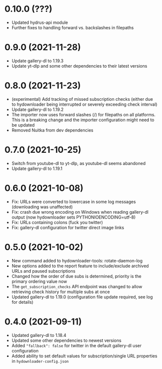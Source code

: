 # 0.10.0 (???)

* Updated hydrus-api module
* Further fixes to handling forward vs. backslashes in filepaths

# 0.9.0 (2021-11-28)

* Update gallery-dl to 1.19.3
* Update yt-dlp and some other dependencies to their latest versions

# 0.8.0 (2021-11-23)

* (experimental) Add tracking of missed subscription checks (either due to hydownloader being interrupted or severely exceeding check interval)
* Update gallery-dl to 1.19.2
* The importer now uses forward slashes (/) for filepaths on all platforms. This is a breaking change and the importer configuration might need to be updated
* Removed Nuitka from dev dependencies

# 0.7.0 (2021-10-25)

* Switch from youtube-dl to yt-dlp, as youtube-dl seems abandoned
* Update gallery-dl to 1.19.1

# 0.6.0 (2021-10-08)

* Fix: URLs were converted to lowercase in some log messages (downloading was unaffected)
* Fix: crash due wrong encoding on Windows when reading gallery-dl output (now hydownloader sets PYTHONIOENCODING=utf-8)
* Fix: URLs containing colons (fuck you twitter)
* Fix: gallery-dl configuration for twitter direct image links

# 0.5.0 (2021-10-02)

* New command added to hydownloader-tools: rotate-daemon-log
* New options added to the report feature to include/exclude archived URLs and paused subscriptions
* Changed how the order of due subs is determined, priority is the primary ordering value now
* The `get_subscription_checks` API endpoint was changed to allow retrieving check history for multiple subs at once
* Updated gallery-dl to 1.19.0 (configuration file update required, see log for details)

# 0.4.0 (2021-09-11)

* Updated gallery-dl to 1.18.4
* Updated some other dependencies to newest versions
* Added `"fallback": false` for twitter in the default gallery-dl user configuration
* Added ability to set default values for subscription/single URL properties in `hydownloader-config.json`
